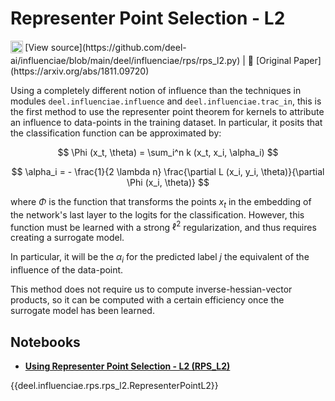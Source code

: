 # Representer Point Selection - L2

<sub>
    <img src="https://upload.wikimedia.org/wikipedia/commons/9/91/Octicons-mark-github.svg" width="20">
</sub>[View source](https://github.com/deel-ai/influenciae/blob/main/deel/influenciae/rps/rps_l2.py) |
📰 [Original Paper](https://arxiv.org/abs/1811.09720)

Using a completely different notion of influence than the techniques in modules `deel.influenciae.influence`
and `deel.influenciae.trac_in`, this is the first method to use the representer point theorem for kernels
to attribute an influence to data-points in the training dataset. In particular, it posits that the
classification function can be approximated by:

$$ \Phi (x_t, \theta) = \sum_i^n k (x_t, x_i, \alpha_i) $$

$$ \alpha_i = - \frac{1}{2 \lambda n} \frac{\partial L (x_i, y_i, \theta)}{\partial \Phi (x_i, \theta)} $$

where $\Phi$ is the function that transforms the points $x_t$ in the embedding of the network's last layer
to the logits for the classification. However, this function must be learned with a strong $\ell^2$ regularization,
and thus requires creating a surrogate model.

In particular, it will be the $\alpha_i$ for the predicted label $j$ the equivalent of the influence of
the data-point.

This method does not require us to compute inverse-hessian-vector products, so it can be computed with
a certain efficiency once the surrogate model has been learned.


## Notebooks

- [**Using Representer Point Selection - L2 (RPS_L2)**](https://colab.research.google.com/drive/17W5s30LbxABbDd8hbdwYE56abyWjSC4u?usp=sharing)


{{deel.influenciae.rps.rps_l2.RepresenterPointL2}}
